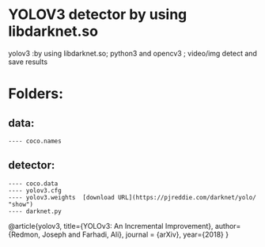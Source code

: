 YOLOV3 detector by using libdarknet.so
====
yolov3 :by using libdarknet.so; python3 and opencv3 ; video/img detect and save results

# Folders: 

  ## data: 
  
    ---- coco.names
    
  ## detector:
  
    ---- coco.data
    ---- yolov3.cfg
    ---- yolov3.weights  [download URL](https://pjreddie.com/darknet/yolo/ "show")
    ---- darknet.py
    
    
    
    
    
    

@article{yolov3,
  title={YOLOv3: An Incremental Improvement},
  author={Redmon, Joseph and Farhadi, Ali},
  journal = {arXiv},
  year={2018}
}

